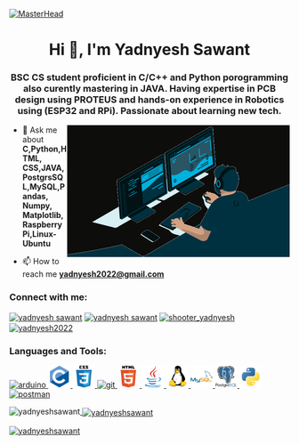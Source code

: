 [![MasterHead](https://camo.githubusercontent.com/425df507b6c04c301faef719046e92b859c274f9ed80ab45f78838459fcbfa63/68747470733a2f2f74342e667463646e2e6e65742f6a70672f30322f37382f33372f34372f3336305f465f3237383337343733385f7970526e3075744f566e656275686d7053724469776b7a46736471456d3061612e6a7067)](https://rishavchanda.io)
<h1 align="center">Hi 👋, I'm Yadnyesh Sawant</h1> 
<h3 align="center">BSC CS student proficient in C/C++ and Python porogramming also curently mastering in JAVA. Having expertise in PCB design using PROTEUS and hands-on experience in Robotics using (ESP32 and RPi). Passionate about learning new tech.</h3>
<img align="right" alt="Coding" width="400" src="https://raw.githubusercontent.com/Potential17/Potential17/master/user%20(2).gif">
 

- 💬 Ask me about **C,Python,HTML, CSS,JAVA,PostgrsSQL,MySQL,Pandas, Numpy, Matplotlib, RaspberryPi,Linux-Ubuntu**

- 📫 How to reach me **yadnyesh2022@gmail.com**

<h3 align="left">Connect with me:</h3>
<p align="left">
<a href="https://linkedin.com/in/yadnyesh-sawant-3ba3a5270" target="blank"><img align="center" src="https://raw.githubusercontent.com/rahuldkjain/github-profile-readme-generator/master/src/images/icons/Social/linked-in-alt.svg" alt="yadnyesh sawant" height="30" width="40" /></a>
<a href="https://fb.com/yadnyesh.sawant.73" target="blank"><img align="center" src="https://raw.githubusercontent.com/rahuldkjain/github-profile-readme-generator/master/src/images/icons/Social/facebook.svg" alt="yadnyesh sawant" height="30" width="40" /></a>
<a href="https://instagram.com/shooter_yadnyesh" target="blank"><img align="center" src="https://raw.githubusercontent.com/rahuldkjain/github-profile-readme-generator/master/src/images/icons/Social/instagram.svg" alt="shooter_yadnyesh" height="30" width="40" /></a>
<a href="https://www.codechef.com/users/yadnyesh2022" target="blank"><img align="center" src="https://cdn.jsdelivr.net/npm/simple-icons@3.1.0/icons/codechef.svg" alt="yadnyesh2022" height="30" width="40" /></a>
</p>

<h3 align="left">Languages and Tools:</h3>
<p align="left"> <a href="https://www.arduino.cc/" target="_blank" rel="noreferrer"> <img src="https://cdn.worldvectorlogo.com/logos/arduino-1.svg" alt="arduino" width="40" height="40"/> </a> <a href="https://www.cprogramming.com/" target="_blank" rel="noreferrer"> <img src="https://raw.githubusercontent.com/devicons/devicon/master/icons/c/c-original.svg" alt="c" width="40" height="40"/> </a> <a href="https://www.w3schools.com/css/" target="_blank" rel="noreferrer"> <img src="https://raw.githubusercontent.com/devicons/devicon/master/icons/css3/css3-original-wordmark.svg" alt="css3" width="40" height="40"/> </a> <a href="https://git-scm.com/" target="_blank" rel="noreferrer"> <img src="https://www.vectorlogo.zone/logos/git-scm/git-scm-icon.svg" alt="git" width="40" height="40"/> </a> <a href="https://www.w3.org/html/" target="_blank" rel="noreferrer"> <img src="https://raw.githubusercontent.com/devicons/devicon/master/icons/html5/html5-original-wordmark.svg" alt="html5" width="40" height="40"/> </a> <a href="https://www.java.com" target="_blank" rel="noreferrer"> <img src="https://raw.githubusercontent.com/devicons/devicon/master/icons/java/java-original.svg" alt="java" width="40" height="40"/> </a> <a href="https://www.linux.org/" target="_blank" rel="noreferrer"> <img src="https://raw.githubusercontent.com/devicons/devicon/master/icons/linux/linux-original.svg" alt="linux" width="40" height="40"/> </a> <a href="https://www.mysql.com/" target="_blank" rel="noreferrer"> <img src="https://raw.githubusercontent.com/devicons/devicon/master/icons/mysql/mysql-original-wordmark.svg" alt="mysql" width="40" height="40"/> </a> <a href="https://www.postgresql.org" target="_blank" rel="noreferrer"> <img src="https://raw.githubusercontent.com/devicons/devicon/master/icons/postgresql/postgresql-original-wordmark.svg" alt="postgresql" width="40" height="40"/> </a> <a href="https://www.python.org" target="_blank" rel="noreferrer"> <img src="https://raw.githubusercontent.com/devicons/devicon/master/icons/python/python-original.svg" alt="python" width="40" height="40"/> </a>
<a href="https://postman.com" target="_blank" rel="noreferrer"> <img src="https://www.vectorlogo.zone/logos/getpostman/getpostman-icon.svg" alt="postman" width="40" height="40"/> </a> 
<a href="https://www.python.org" target="_blank" rel="noreferrer">
 
</p>

<p><img align="left" src="https://github-readme-stats.vercel.app/api/top-langs?username=yadnyeshsawant&show_icons=true&locale=en&layout=compact" alt="yadnyeshsawant" /></p>

<p>&nbsp;<img align="center" src="https://github-readme-stats.vercel.app/api?username=yadnyeshsawant&show_icons=true&locale=en" alt="yadnyeshsawant" /></p>

<p><img align="center" src="https://github-readme-streak-stats.herokuapp.com/?user=yadnyeshsawant&" alt="yadnyeshsawant" /></p>
